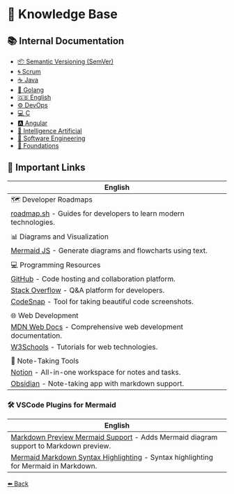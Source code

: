 # 🚀 Knowledge Base

## 📚 Internal Documentation

- [📦 Semantic Versioning (SemVer)](./SEMVER.md)
- [🌀 Scrum](./scrum/)
- [☕ Java](./java/)
- [🐹 Golang](./golang/)
- [🇬🇧 English](./english/)
- [⚙️ DevOps](./devops/)
- [💻 C](./C/)
- [🅰️ Angular](./angular/)
- [🤖 Intelligence Artificial](./AI/)
- [🧩 Software Engineering](./SE/)
- [🧠 Foundations](./foundations/)

## 🔗 Important Links

| English |
|---------|
| 🗺️ Developer Roadmaps |
| [roadmap.sh](https://roadmap.sh/) - Guides for developers to learn modern technologies. |
| |
| 📊 Diagrams and Visualization |
| [Mermaid JS](https://mermaid.js.org/) - Generate diagrams and flowcharts using text. |
| |
| 💻 Programming Resources |
| [GitHub](https://github.com/) - Code hosting and collaboration platform. |
| [Stack Overflow](https://stackoverflow.com/) - Q&A platform for developers. |
| [CodeSnap](https://codesnap.dev/) - Tool for taking beautiful code screenshots. |
| |
| 🌐 Web Development |
| [MDN Web Docs](https://developer.mozilla.org/) - Comprehensive web development documentation. |
| [W3Schools](https://www.w3schools.com/) - Tutorials for web technologies. |
| |
| 📝 Note-Taking Tools |
| [Notion](https://www.notion.so/) - All-in-one workspace for notes and tasks. |
| [Obsidian](https://obsidian.md/) - Note-taking app with markdown support. |

### 🛠️ VSCode Plugins for Mermaid

| English |
|---------|
| [Markdown Preview Mermaid Support](https://marketplace.visualstudio.com/items?itemName=bierner.markdown-mermaid) - Adds Mermaid diagram support to Markdown preview. |
| [Mermaid Markdown Syntax Highlighting](https://marketplace.visualstudio.com/items?itemName=vstirbu.vscode-mermaid-preview) - Syntax highlighting for Mermaid in Markdown. |

[⬅️ Back](https://github.com/sfidencio/fullcycle-study/tree/master)
